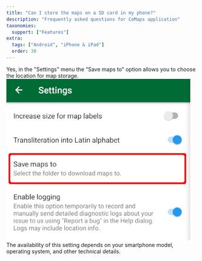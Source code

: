 ```yaml
---
title: "Can I store the maps on a SD card in my phone?"
description: "Frequently asked questions for CoMaps application"
taxonomies:
  support: ["Features"]
extra:
  tags: ["Android", "iPhone & iPad"]
  order: 30
---
```


Yes, in the "Settings" menu the “Save maps to” option allows you to choose the location for map storage.  
![](image43.png)  
The availability of this setting depends on your smartphone model, operating system, and other technical details.

